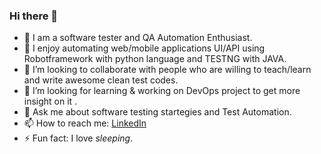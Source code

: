 ### Hi there 👋

<!--
**Anilkumar-Shrestha/AnilKumar-Shrestha** is a ✨ _special_ ✨ repository because its `README.md` (this file) appears on your GitHub profile.
-->

- 🔭 I am a software tester and QA Automation Enthusiast.
- 🌱 I enjoy automating web/mobile applications UI/API using Robotframework with python language and TESTNG with JAVA. 
- 👯 I’m looking to collaborate with people who are willing to teach/learn and write awesome clean test codes.
- 🤔 I’m looking for learning & working on DevOps project to get more insight on it .
- 💬 Ask me about software testing startegies and Test Automation.
- 📫 How to reach me: [LinkedIn](https://www.linkedin.com/in/anilshrestha-19890307/)
- ⚡ Fun fact: I love _sleeping_.


